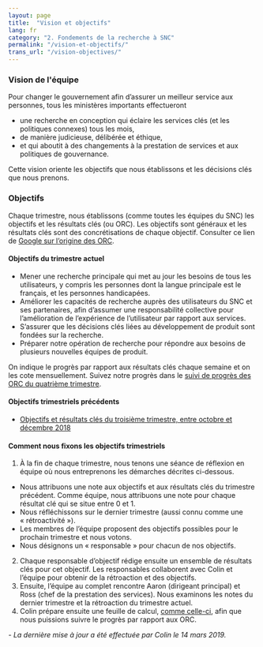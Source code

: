 ```yaml
---
layout: page
title:  "Vision et objectifs"
lang: fr
category: "2. Fondements de la recherche à SNC"
permalink: "/vision-et-objectifs/"
trans_url: "/vision-objectives/"
---
```


### Vision de l'équipe

Pour changer le gouvernement afin d’assurer un meilleur service aux personnes, tous les ministères importants effectueront
* une recherche en conception qui éclaire les services clés (et les politiques connexes) tous les mois,
* de manière judicieuse, délibérée et éthique,
* et qui aboutit à des changements à la prestation de services et aux politiques de gouvernance.

Cette vision oriente les objectifs que nous établissons et les décisions clés que nous prenons.

### Objectifs

Chaque trimestre, nous établissons (comme toutes les équipes du SNC) les objectifs et les résultats clés (ou ORC). Les objectifs sont généraux et les résultats clés sont des concrétisations de chaque objectif. Consulter ce lien de [Google sur l’origine des ORC](https://rework.withgoogle.com/guides/set-goals-with-okrs/steps/introduction/).

#### Objectifs du trimestre actuel

* Mener une recherche principale qui met au jour les besoins de tous les utilisateurs, y compris les personnes dont la langue principale est le français, et les personnes handicapées.
* Améliorer les capacités de recherche auprès des utilisateurs du SNC et ses partenaires, afin d’assumer une responsabilité collective pour l’amélioration de l’expérience de l’utilisateur par rapport aux services.
* S’assurer que les décisions clés liées au développement de produit sont fondées sur la recherche.
* Préparer notre opération de recherche pour répondre aux besoins de plusieurs nouvelles équipes de produit.

On indique le progrès par rapport aux résultats clés chaque semaine et on les cote mensuellement. Suivez notre progrès dans le [suivi de progrès des ORC du quatrième trimestre](https://docs.google.com/spreadsheets/d/1PHSA14FN6d0l-RfceFHuUY7JDmPaAID17Mtz011gJUU/edit#gid=0).

#### Objectifs trimestriels précédents

* [Objectifs et résultats clés du troisième trimestre, entre octobre et décembre 2018](https://docs.google.com/document/d/1QGrOZp2jPIUoVto3vz-5iyKvZxQWmhEft-LkYE9MUBI/edit)

#### Comment nous fixons les objectifs trimestriels

1. À la fin de chaque trimestre, nous tenons une séance de réflexion en équipe où nous entreprenons les démarches décrites ci-dessous.
  * Nous attribuons une note aux objectifs et aux résultats clés du trimestre précédent. Comme équipe, nous attribuons une note pour chaque résultat clé qui se situe entre 0 et 1.
  * Nous réfléchissons sur le dernier trimestre (aussi connu comme une « rétroactivité »).
  * Les membres de l’équipe proposent des objectifs possibles pour le prochain trimestre et nous votons.
  * Nous désignons un « responsable » pour chacun de nos objectifs.
2. Chaque responsable d’objectif rédige ensuite un ensemble de résultats clés pour cet objectif. Les responsables collaborent avec Colin et l’équipe pour obtenir de la rétroaction et des objectifs.
3. Ensuite, l’équipe au complet rencontre Aaron (dirigeant principal) et Ross (chef de la prestation des services). Nous examinons les notes du dernier trimestre et la rétroaction du trimestre actuel.
4. Colin prépare ensuite une feuille de calcul, [comme celle-ci](https://docs.google.com/spreadsheets/d/1PHSA14FN6d0l-RfceFHuUY7JDmPaAID17Mtz011gJUU/edit#gid=0), afin que nous puissions suivre le progrès par rapport aux ORC.

_- La dernière mise à jour a été effectuée par Colin le 14 mars 2019._

